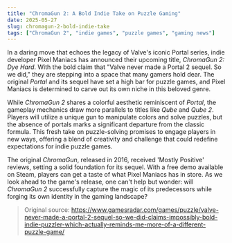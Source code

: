 ```yaml
---
title: "ChromaGun 2: A Bold Indie Take on Puzzle Gaming"
date: 2025-05-27
slug: chromagun-2-bold-indie-take
tags: ["ChromaGun 2", "indie games", "puzzle games", "gaming news"]
---
```


In a daring move that echoes the legacy of Valve's iconic Portal series, indie developer Pixel Maniacs has announced their upcoming title, *ChromaGun 2: Dye Hard*. With the bold claim that "Valve never made a Portal 2 sequel. So we did," they are stepping into a space that many gamers hold dear. The original *Portal* and its sequel have set a high bar for puzzle games, and Pixel Maniacs is determined to carve out its own niche in this beloved genre.

While *ChromaGun 2* shares a colorful aesthetic reminiscent of *Portal*, the gameplay mechanics draw more parallels to titles like *Qube* and *Qube 2*. Players will utilize a unique gun to manipulate colors and solve puzzles, but the absence of portals marks a significant departure from the classic formula. This fresh take on puzzle-solving promises to engage players in new ways, offering a blend of creativity and challenge that could redefine expectations for indie puzzle games.

The original *ChromaGun*, released in 2016, received 'Mostly Positive' reviews, setting a solid foundation for its sequel. With a free demo available on Steam, players can get a taste of what Pixel Maniacs has in store. As we look ahead to the game's release, one can't help but wonder: will *ChromaGun 2* successfully capture the magic of its predecessors while forging its own identity in the gaming landscape?

> Original source: https://www.gamesradar.com/games/puzzle/valve-never-made-a-portal-2-sequel-so-we-did-claims-impossibly-bold-indie-puzzler-which-actually-reminds-me-more-of-a-different-puzzle-game/